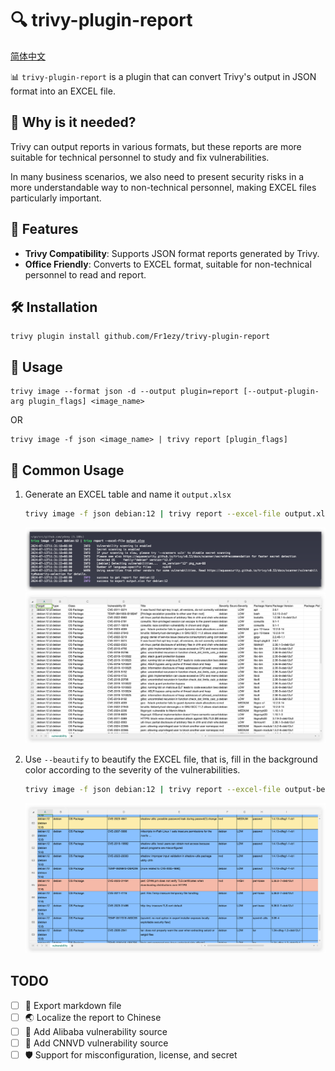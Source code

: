 # 🔍  trivy-plugin-report

[简体中文](./README_zh.md)

📊 `trivy-plugin-report` is a plugin that can convert Trivy's output in JSON format into an EXCEL file.

## 🤔 Why is it needed?

Trivy can output reports in various formats, but these reports are more suitable for technical personnel 
to study and fix vulnerabilities.

In many business scenarios, we also need to present security risks in a more understandable way 
to non-technical personnel, making EXCEL files particularly important.


## 🌟 Features

- **Trivy Compatibility**: Supports JSON format reports generated by Trivy.
- **Office Friendly**: Converts to EXCEL format, suitable for non-technical personnel to read and report.

## 🛠️ Installation

```shell
trivy plugin install github.com/Fr1ezy/trivy-plugin-report
```

## 🚀 Usage

```shell
trivy image --format json -d --output plugin=report [--output-plugin-arg plugin_flags] <image_name>
```

OR

```shell
trivy image -f json <image_name> | trivy report [plugin_flags]
```

## 📝  Common Usage

1. Generate an EXCEL table and name it `output.xlsx`
    ```bash
    trivy image -f json debian:12 | trivy report --excel-file output.xlsx
    ```
   ![img.png](img/shell-img.png)
   ![img.png](img/default-excel.png)

2. Use `--beautify` to beautify the EXCEL file, that is, fill in the background color according to 
the severity of the vulnerabilities.
   ```bash
   trivy image -f json debian:12 | trivy report --excel-file output-beautify.xlsx --beautify
   ```
   ![img.png](img/beautify-excel.png)


## TODO
- [ ] 📝 Export markdown file
- [ ] 🌏 Localize the report to Chinese
- [ ] 🌁 Add Alibaba vulnerability source
- [ ] 🚀 Add CNNVD vulnerability source
- [ ] 🛡️ Support for misconfiguration, license, and secret
